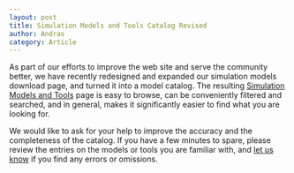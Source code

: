 ```yaml
---
layout: post
title: Simulation Models and Tools Catalog Revised
author: Andras
category: Article
---
```


As part of our efforts to improve the web site and serve the community better,
we have recently redesigned and expanded our simulation models download page,
and turned it into a model catalog. The resulting
[Simulation Models and Tools](/download/models-and-tools) page is easy to
browse, can be conveniently filtered and searched, and in general, makes
it significantly easier to find what you are looking for.

We would like to ask for your help to improve the accuracy and the completeness
of the catalog. If you have a few minutes to spare, please review the
entries on the models or tools you are familiar with, and
[let us know](https://github.com/omnetpp/omnetpp.org/issues/1)
if you find any errors or omissions.
